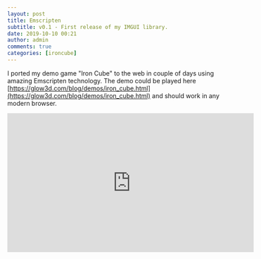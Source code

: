 ```yaml
---
layout: post
title: Emscripten
subtitle: v0.1 - First release of my IMGUI library.
date: 2019-10-10 00:21
author: admin
comments: true
categories: [ironcube]
---
```

I ported my demo game "Iron Cube" to the web in couple of days using amazing Emscripten technology.
The demo could be played here [https://glow3d.com/blog/demos/iron_cube.html](https://glow3d.com/blog/demos/iron_cube.html) and should work in any modern browser.
<div class="videoWrapper"><iframe width="560" height="315" src="https://www.youtube.com/embed/XuThzEtzWnI" frameborder="0" allow="accelerometer; autoplay; encrypted-media; gyroscope; picture-in-picture" allowfullscreen></iframe></div>







